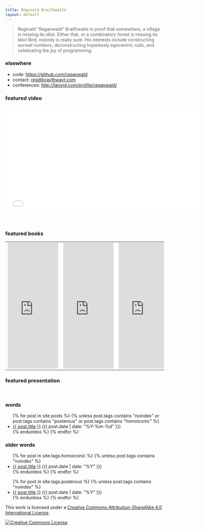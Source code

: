 ```yaml
---
title: Reginald Braithwaite
layout: default
---
```


> Reginald "Raganwald" Braithwaite is proof that somewhere, a village is missing its idiot. Either that, or a combinatory forest is missing its Idiot Bird, nobody is really sure. His interests include constructing surreal numbers, deconstructing hopelessly egocentric nulls, and celebrating the joy of programming.

### elsewhere

* code: <a href="https://github.com/raganwald">https://github.com/raganwald</a>
* contact: <a href="mailto:reg@braythwayt.com">reg@braythwayt.com</a>
* conferences: <a href="http://lanyrd.com/profile/raganwald/">http://lanyrd.com/profile/raganwald/</a>

### featured video

<!-- <iframe src="//player.vimeo.com/video/97408202" width="618" height="340" frameborder="0" webkitallowfullscreen mozallowfullscreen allowfullscreen></iframe> <p><a href="http://vimeo.com/97408202">Javascript Combinators</a> from <a href="http://vimeo.com/ndcoslo">NDC Conferences</a> on <a href="https://vimeo.com">Vimeo</a>.</p> -->

<iframe src="//player.vimeo.com/video/76141334" width="618" height="340" frameborder="0" webkitallowfullscreen mozallowfullscreen allowfullscreen></iframe>

<p>&nbsp;</p>

### featured books

<table>
  <tr>
    <td><iframe width="160" height="400" src="https://leanpub.com/javascript-spessore/embed" frameborder="0" allowtransparency="true"></iframe></td>
    <td><iframe width="160" height="400" src="https://leanpub.com/javascript-allonge/embed" frameborder="0" allowtransparency="true"></iframe></td>
    <td><iframe width="160" height="400" src="https://leanpub.com/coffeescript-ristretto/embed" frameborder="0" allowtransparency="true"></iframe></td>
  </tr>
</table>

### featured presentation

<script async class="speakerdeck-embed" data-slide="2" data-id="20a98ac01cff01321db1664d3453dee6" data-ratio="1.77777777777778" src="//speakerdeck.com/assets/embed.js"></script>

<p>&nbsp;</p>

[w]: ./2011/11/01/williams-master-of-the-comefrom.html

### words

<div class="related">
  <ul>
    {% for post in site.posts %}
      {% unless post.tags contains "noindex" or post.tags contains "posterous" or post.tags contains "homoiconic" %}
        <li>
          <a href="{{ post.url }}">{{ post.title }}</a> (<span>{{ post.date | date: "%Y-%m-%d" }}</span>)
        </li>
      {% endunless %}
    {% endfor %}
  </ul>
</div>

### older words

<div class="related">
  <ul>
    {% for post in site.tags.homoiconic %}
      {% unless post.tags contains "noindex" %}
        <li>
          <a href="{{ post.url }}">{{ post.title }}</a> (<span>{{ post.date | date: "%Y" }}</span>)
        </li>
      {% endunless %}
    {% endfor %}
  </ul>
</div>

<div class="related">
  <ul>
    {% for post in site.tags.posterous %}
      {% unless post.tags contains "noindex" %}
        <li>
          <a href="{{ post.url }}">{{ post.title }}</a> (<span>{{ post.date | date: "%Y" }}</span>)
        </li>
      {% endunless %}
    {% endfor %}
  </ul>
</div>

This work is licensed under a <a rel="license" href="http://creativecommons.org/licenses/by-sa/4.0/">Creative Commons Attribution-ShareAlike 4.0 International License</a>.

<a rel="license" href="http://creativecommons.org/licenses/by-sa/4.0/"><img alt="Creative Commons License" style="border-width:0" src="http://i.creativecommons.org/l/by-sa/4.0/80x15.png" /></a>